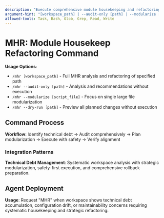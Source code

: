 ```yaml
---
description: "Execute comprehensive module housekeeping and refactoring"
argument-hint: "[workspace_path] | --audit-only [path] | --modularize [script_file] | --dry-run [path]"
allowed-tools: Task, Bash, Glob, Grep, Read, Write
---
```


# MHR: Module Housekeep Refactoring Command

**Usage Options**:
- `/mhr [workspace_path]` - Full MHR analysis and refactoring of specified path
- `/mhr --audit-only [path]` - Analysis and recommendations without execution  
- `/mhr --modularize [script_file]` - Focus on single large file modularization
- `/mhr --dry-run [path]` - Preview all planned changes without execution

## Command Process

**Workflow**: Identify technical debt → Audit comprehensively → Plan modularization → Execute with safety → Verify alignment

### Integration Patterns

**Technical Debt Management**: Systematic workspace analysis with strategic modularization, safety-first execution, and comprehensive rollback preparation.  

## Agent Deployment

**Usage**: Request "MHR" when workspace shows technical debt accumulation, configuration drift, or maintainability concerns requiring systematic housekeeping and strategic refactoring.